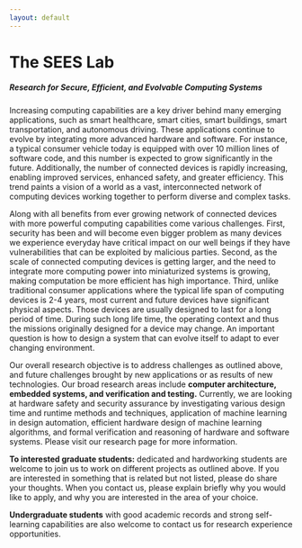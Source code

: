 ```yaml
---
layout: default
---
```


# The SEES Lab

##### Research for Secure, Efficient, and Evolvable Computing Systems

Increasing computing capabilities are a key driver behind many emerging applications, such as smart healthcare, smart cities, smart buildings, smart transportation, and autonomous driving. These applications continue to evolve by integrating more advanced hardware and software. For instance, a typical consumer vehicle today is equipped with over 10 million lines of software code, and this number is expected to grow significantly in the future. Additionally, the number of connected devices is rapidly increasing, enabling improved services, enhanced safety, and greater efficiency. This trend paints a vision of a world as a vast, interconnected network of computing devices working together to perform diverse and complex tasks.

Along with all benefits from ever growing network of connected devices with more powerful computing capabilities come various challenges. First, security has been and will become even bigger problem as many devices we experience everyday have critical impact on our well beings if they have vulnerabilities that can be exploited by malicious parties. Second, as the scale of connected computing devices is getting larger, and the need to integrate more computing power into miniaturized systems is growing, making computation be more efficient has high importance. Third, unlike traditional consumer applications where the typical life span of computing devices is 2-4 years, most current and future devices have significant physical aspects. Those devices are usually designed to last for a long period of time. During such long life time, the operating context and thus the missions originally designed for a device may change. An important question is how to design a system that can evolve itself to adapt to ever changing environment.

Our overall research objective is to address challenges as outlined above, and future challenges brought by new applications or as results of new technologies. Our broad research areas include **computer architecture, embedded systems, and verification and testing.** Currently, we are looking at hardware safety and security assurance by investigating various design time and runtime methods and techniques, application of machine learning in design automation, efficient hardware design of machine learning algorithms, and formal verification and reasoning of hardware and software systems. Please visit our research page for more information.

**To interested graduate students:** dedicated and hardworking students are welcome to join us to work on different projects as outlined above. If you are interested in something that is related but not listed, please do share your thoughts. When you contact us, please explain briefly why you would like to apply, and why you are interested in the area of your choice.

**Undergraduate students** with good academic records and strong self-learning capabilities are also welcome to contact us for research experience opportunities.
